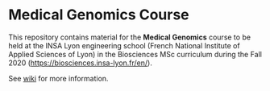 # Medical Genomics Course
This repository contains material for the **Medical Genomics** course to be held at the INSA Lyon engineering school (French National Institute of Applied Sciences of Lyon) in the Biosciences MSc curriculum during the Fall 2020 (https://biosciences.insa-lyon.fr/en/). 

See [wiki](https://github.com/nalcala/medical_genomics_course/wiki) for more information.
